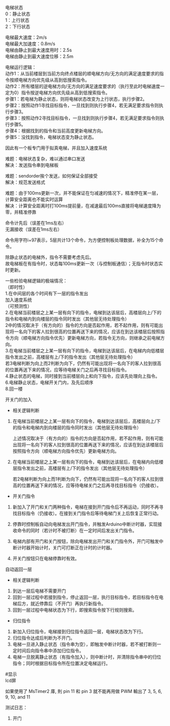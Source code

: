 电梯状态  
0：静止状态  
1：上行状态  
2：下行状态  

电梯最大速度：2m/s  
电梯最大加速度：0.8m/s  
电梯由静止到最大速度用时：2.5s  
电梯由静止到最大速度位移：2.5m  

电梯运行逻辑：  
动作1：从当前楼层到当前方向终点楼层的顺电梯方向/无方向的满足速度要求的指令按顺电梯方向优先级从高到低搜索指令。  
动作2：所有楼层的逆电梯方向/无方向的满足速度要求的（执行至此时电梯速度一定为0）指令按逆电梯方向优先级从高到低搜索指令。  
步骤1：若电梯为静止状态，则将电梯状态改变为上行状态，执行步骤2。  
步骤2：按照动作1寻找目标指令，一旦找到则执行步骤4，若无满足要求指令则执行步骤3。  
步骤3：按照动作2寻找目标指令，一旦找到则执行步骤4，若无满足要求指令则执行步骤5。  
步骤4：根据找到的指令和当前高度更新电梯方向。  
步骤5：没找到指令，电梯状态变为静止状态。  

因此有一个板专门用于拟真电梯，并且加入速度系统  

难题：电梯状态复杂，难以通过串口发送  
解决：发送指令串到电梯板  

难题：sendorder挨个发送，如何保证全部接受  
解决：规范发送格式  

难题：由于100ms更新一次，并不能保证在匀减速的情况下，精准停在某一层，计算安全距离也不能实时运算  
解决：计算安全距离时打100ms提前量，在减速最后100ms直接将电梯速度降为零，并精准停靠  

命令计先后（误差在1ms左右）  
无漏接收（误差在1ms左右）  

命令用字符i+97表示，5层共计13个命令，为方便控制板处理数据，补全为15个命令。  

除静止状态的电梯外，指令不需要考虑先后。  
故电梯板在有指令时，状态每100ms更新一次（与控制板通信）；无指令时状态实时更新。  

一些检验电梯逻辑的极端情况：  
（即时性）  
1.在中间层的各个时间有下一层的指令发出  
加入速度系统  
（可预测性）  
2.在电梯当前楼层之上某一层有向下的指令，电梯到达该层后，高楼层向上/下的指令和电梯内到向楼层的指令同时发出（其他层无待处理指令）  
2中的情况取决于（有方向的）指令的方向是否起作用，若不起作用，则有可能出现将一名向下的客人拉到很高的位置再送下来的情况，应该在到达该楼层后按照指令方向（顺电梯方向指令优先）更新电梯方向，若指令无方向，则继承之前电梯方向。  
3.在电梯当前楼层之上某一层有向下的指令，电梯到达该层后，在电梯内向低楼层指令发出之前，高楼层有上/下的指令发出（其他层无待处理指令）  
若3电梯判断为向上而2判断为向下，仍然有可能出现将一名向下的客人拉到很高的位置再送下来的情况，应等待电梯关门之后再寻找目标指令。  
4.静止状态的电梯，同时接到当前楼层向上和向下指令，应该先处理向上指令。  
6.电梯静止状态，电梯开关门内，及先后顺序  
8.回一楼  


开关门的加入  
- 相关逻辑判断  

1. 在电梯当前楼层之上某一层有向下的指令，电梯到达该层后，高楼层向上/下的指令和电梯内到向楼层的指令同时发出（其他层无待处理指令）  

    上述情况取决于（有方向的）指令的方向是否起作用，若不起作用，则有可能出现将一名向下的客人拉到很高的位置再送下来的情况，应该在到达该楼层后按照指令方向（顺电梯方向指令优先）更新电梯方向。  

2. 在电梯当前楼层之上某一层有向下的指令，电梯到达该层后，在电梯内向低楼层指令发出之前，高楼层有上/下的指令发出（其他层无待处理指令）  

    若2电梯判断为向上而1判断为向下，仍然有可能出现将一名向下的客人拉到很高的位置再送下来的情况，应等待电梯关门之后再寻找目标指令（仍接收）。  

- 开关门指令  

1. 新加入了开门和关门两种指令，电梯在接到开门指令后不再运动，同时不再寻找目标指令（仍接收）。在接到关门指令后等待电梯门关上后恢复正常行动。  

2. 停靠时控制板自动向电梯发出开门指令，并触发Arduino中断计时器，实现接收命令的同时（若计时不被打断）在一定时间后发出关门指令。  

3. 电梯内部有开门和关门按钮，除向电梯发出开门和关门指令外，开门可触发中断计时器开始计时，关门可打断正在计时的计时器。  

4. 开关门按钮只在电梯停靠时有效。  

自动返回一层  

- 相关逻辑判断  
1. 到达一层后电梯不需要开门  
2. 回到一层过程中若接到指令，停止返回一层，执行目标指令，若目标指令在电梯后方，就近停靠后（不开门）再执行新指令。  
3. 回到一层过程中电梯状态为下行，即搜索指令按下行规则搜索。  
- 归位指令  
1. 新加入归位指令，电梯接到归位指令返回一层，电梯状态改为下行。  
2. 归位指令达成后判断为不开门。  
3. 电梯一旦进入静止状态（指令串为空），即触发中断计时器，若不被打断则一定时间后向指令串中添加归位指令。 
4. 电梯一旦脱离静止状态（有指令加入），则中断计时，并清除指令串中的归位指令；同时根据目标指令所在位置决定电梯运行。  

#显示  
lcd屏
    
如果使用了 MsTimer2 庫,
則 pin 11 和 pin 3 就不能再用做 PWM 輸出了
3, 5, 6, 9, 10, and 11


测试日志：
1. 开门